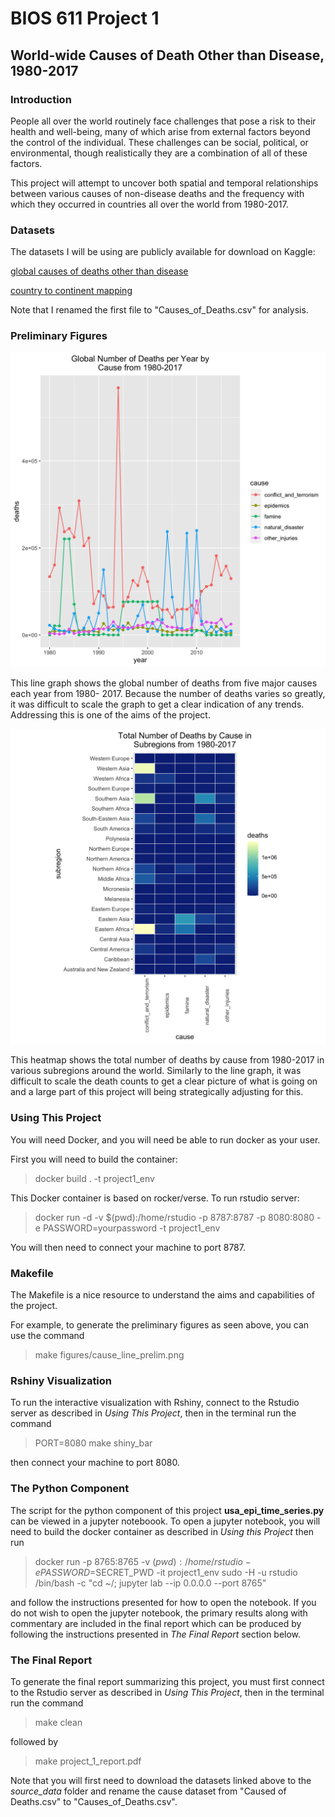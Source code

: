 BIOS 611 Project 1
==================

World-wide Causes of Death Other than Disease, 1980-2017
--------------------------------------------------------

### Introduction

People all over the world routinely face challenges that pose a risk to their health and well-being, many of which arise from external factors beyond the control of the individual. These challenges can be social, political, or environmental, though realistically they are a combination of all of these factors.

This project will attempt to uncover both spatial and temporal relationships between various causes of non-disease deaths and the frequency with which they occurred in countries all over the world from 1980-2017.


### Datasets

The datasets I will be using are publicly available for download on Kaggle:


[global causes of deaths other than disease](https://www.kaggle.com/tahminashoaib86/global-cause-of-the-deaths-other-than-diseases)

[country to continent mapping](https://www.kaggle.com/statchaitya/country-to-continent)

Note that I renamed the first file to "Causes_of_Deaths.csv" for analysis.

### Preliminary Figures

![](assets/cause_line_prelim.png)

This line graph shows the global number of deaths from five major causes each year from 1980- 2017. Because the number of deaths varies so greatly, it was difficult to scale the graph to get a clear indication of any trends. Addressing this is one of the aims of the project.




![](assets/region_death_heat_prelim.png)

This heatmap shows the total number of deaths by cause from 1980-2017 in various subregions around the world. Similarly to the line graph, it was difficult to scale the death counts to get a clear picture of what is going on and a large part of this project will being strategically adjusting for this.


### Using This Project


You will need Docker, and you will need be able to run docker as your user.

First you will need to build the container:
> docker build . -t project1_env

This Docker container is based on rocker/verse. To run rstudio server:
> docker run -d -v $(pwd):/home/rstudio -p 8787:8787 -p 8080:8080 -e PASSWORD=yourpassword -t project1_env

You will then need to connect your machine to port 8787.



### Makefile

The Makefile is a nice resource to understand the aims and capabilities of the project.

For example, to generate the preliminary figures as seen above, you can use the command
> make figures/cause_line_prelim.png


### Rshiny Visualization

To run the interactive visualization with Rshiny, connect to the Rstudio server as described in *Using This Project*, then in the terminal run the command
> PORT=8080 make shiny_bar

then connect your machine to port 8080.


### The Python Component

The script for the python component of this project **usa_epi_time_series.py** can be viewed in a jupyter noteboook. To open a jupyter notebook, you will need to build the docker container as described in *Using this Project* then run

> docker run -p 8765:8765 -v $(pwd):/home/rstudio -e PASSWORD=$SECRET_PWD -it project1_env sudo -H -u rstudio /bin/bash -c "cd ~/; jupyter lab --ip 0.0.0.0 --port 8765"

and follow the instructions presented for how to open the notebook. If you do not wish to open the jupyter notebook, the primary results along with commentary are included in the final report which can be produced by following the instructions presented in *The Final Report* section below.

### The Final Report

To generate the final report summarizing this project, you must first connect to the Rstudio server as described in *Using This Project*, then in the terminal run the command
> make clean

followed by
> make project_1_report.pdf

Note that you will first need to download the datasets linked above to the *source_data* folder and rename the cause dataset from "Caused of Deaths.csv" to "Causes_of_Deaths.csv".
